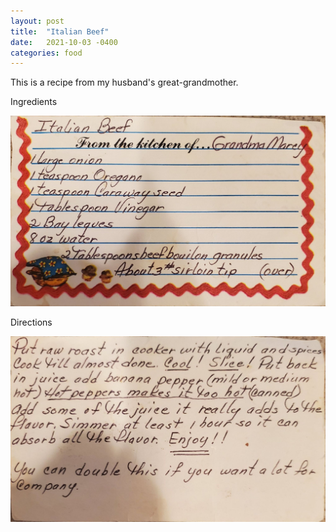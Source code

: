 ```yaml
---
layout: post
title:  "Italian Beef"
date:   2021-10-03 -0400
categories: food
---
```


This is a recipe from my husband's great-grandmother.

Ingredients

![](/assets/images/italian_beef_recipe_1.jpg)

Directions

![](/assets/images/italian_beef_recipe_2.jpg)
